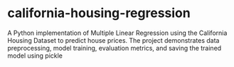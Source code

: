 # california-housing-regression
A Python implementation of Multiple Linear Regression using the California Housing Dataset to predict house prices. The project demonstrates data preprocessing, model training, evaluation metrics, and saving the trained model using pickle
